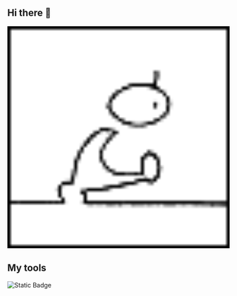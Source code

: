 ## Hi there 👋

<img src="https://github.com/NRafalyuk/NRafalyuk/blob/main/human_get.gif" alt="The Unlimited" width="600">

## My tools
![Static Badge](https://img.shields.io/badge/py-python-blue?logo=pythonanywhere)
